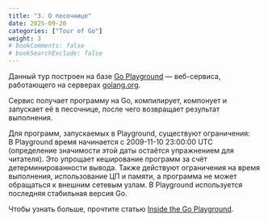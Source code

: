 ```yaml
---
title: "3. О песочнице"
date: 2025-09-20
categories: ["Tour of Go"]
weight: 3
# bookComments: false
# bookSearchExclude: false
---
```



Данный тур построен на базе [Go Playground](https://go.dev/play/ "go.dev/play") — веб-сервиса, работающего на серверах [golang.org](https://go.dev/ "go.dev").

Сервис получает программу на Go, компилирует, компонует и запускает её в песочнице, после чего возвращает результат выполнения.

Для программ, запускаемых в Playground, существуют ограничения:  
В Playground время начинается с 2009-11-10 23:00:00 UTC (определение значимости этой даты остаётся упражнением для читателя). Это упрощает кеширование программ за счёт детерминированности вывода.
Также действуют ограничения на время выполнения, использование ЦП и памяти, а программа не может обращаться к внешним сетевым узлам.
В Playground используется последняя стабильная версия Go.  

Чтобы узнать больше, прочтите статью [Inside the Go Playground](https://go.dev/blog/playground).